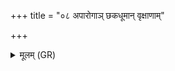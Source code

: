 +++
title = "०८ अपारोगाञ् छकधूमान् वृक्षाणाम्"

+++
<details><summary>मूलम् (GR)</summary>

अपारोगाञ् छकधूमान्  
वृक्षाणां यन्तु सत्वरम् ।  
अथो दुर्हार्दसो गृहं  
प्र मृशन्त्व् अराय्यः ॥
</details>